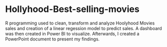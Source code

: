# Hollyhood-Best-selling-movies
R programming used to clean, transform and analyze Hoolyhood Movies sales and creation of a linear regession model to predict sales. A dashboard was then created in Power BI to visualize. Afterwards, I created a PowerPoint document to present my findings.
